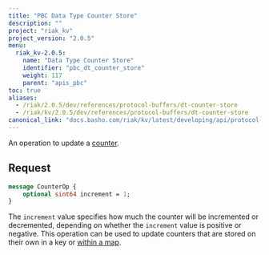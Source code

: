 ```yaml
---
title: "PBC Data Type Counter Store"
description: ""
project: "riak_kv"
project_version: "2.0.5"
menu:
  riak_kv-2.0.5:
    name: "Data Type Counter Store"
    identifier: "pbc_dt_counter_store"
    weight: 117
    parent: "apis_pbc"
toc: true
aliases:
  - /riak/2.0.5/dev/references/protocol-buffers/dt-counter-store
  - /riak/kv/2.0.5/dev/references/protocol-buffers/dt-counter-store
canonical_link: "docs.basho.com/riak/kv/latest/developing/api/protocol-buffers/dt-counter-store"
---
```


An operation to update a [counter](/riak/kv/2.0.5/developing/data-types).

## Request

```protobuf
message CounterOp {
    optional sint64 increment = 1;
}
```

The `increment` value specifies how much the counter will be incremented
or decremented, depending on whether the `increment` value is positive
or negative. This operation can be used to update counters that are
stored on their own in a key or [within a map](/riak/kv/2.0.5/developing/api/protocol-buffers/dt-map-store).
